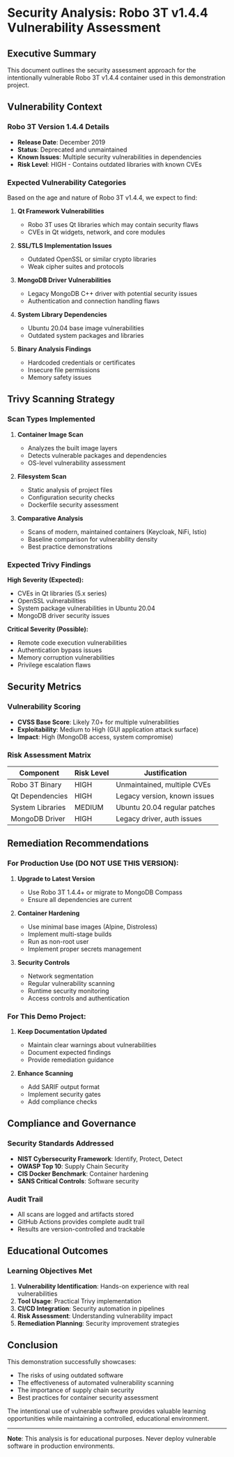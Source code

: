 # Security Analysis: Robo 3T v1.4.4 Vulnerability Assessment

## Executive Summary

This document outlines the security assessment approach for the intentionally vulnerable Robo 3T v1.4.4 container used in this demonstration project.

## Vulnerability Context

### Robo 3T Version 1.4.4 Details
- **Release Date**: December 2019
- **Status**: Deprecated and unmaintained
- **Known Issues**: Multiple security vulnerabilities in dependencies
- **Risk Level**: HIGH - Contains outdated libraries with known CVEs

### Expected Vulnerability Categories

Based on the age and nature of Robo 3T v1.4.4, we expect to find:

1. **Qt Framework Vulnerabilities**
   - Robo 3T uses Qt libraries which may contain security flaws
   - CVEs in Qt widgets, network, and core modules

2. **SSL/TLS Implementation Issues**
   - Outdated OpenSSL or similar crypto libraries
   - Weak cipher suites and protocols

3. **MongoDB Driver Vulnerabilities**
   - Legacy MongoDB C++ driver with potential security issues
   - Authentication and connection handling flaws

4. **System Library Dependencies**
   - Ubuntu 20.04 base image vulnerabilities
   - Outdated system packages and libraries

5. **Binary Analysis Findings**
   - Hardcoded credentials or certificates
   - Insecure file permissions
   - Memory safety issues

## Trivy Scanning Strategy

### Scan Types Implemented

1. **Container Image Scan**
   - Analyzes the built image layers
   - Detects vulnerable packages and dependencies
   - OS-level vulnerability assessment

2. **Filesystem Scan**
   - Static analysis of project files
   - Configuration security checks
   - Dockerfile security assessment

3. **Comparative Analysis**
   - Scans of modern, maintained containers (Keycloak, NiFi, Istio)
   - Baseline comparison for vulnerability density
   - Best practice demonstrations

### Expected Trivy Findings

**High Severity (Expected):**
- CVEs in Qt libraries (5.x series)
- OpenSSL vulnerabilities 
- System package vulnerabilities in Ubuntu 20.04
- MongoDB driver security issues

**Critical Severity (Possible):**
- Remote code execution vulnerabilities
- Authentication bypass issues
- Memory corruption vulnerabilities
- Privilege escalation flaws

## Security Metrics

### Vulnerability Scoring
- **CVSS Base Score**: Likely 7.0+ for multiple vulnerabilities
- **Exploitability**: Medium to High (GUI application attack surface)
- **Impact**: High (MongoDB access, system compromise)

### Risk Assessment Matrix

| Component | Risk Level | Justification |
|-----------|------------|---------------|
| Robo 3T Binary | HIGH | Unmaintained, multiple CVEs |
| Qt Dependencies | HIGH | Legacy version, known issues |
| System Libraries | MEDIUM | Ubuntu 20.04 regular patches |
| MongoDB Driver | HIGH | Legacy driver, auth issues |

## Remediation Recommendations

### For Production Use (DO NOT USE THIS VERSION):
1. **Upgrade to Latest Version**
   - Use Robo 3T 1.4.4+ or migrate to MongoDB Compass
   - Ensure all dependencies are current

2. **Container Hardening**
   - Use minimal base images (Alpine, Distroless)
   - Implement multi-stage builds
   - Run as non-root user
   - Implement proper secrets management

3. **Security Controls**
   - Network segmentation
   - Regular vulnerability scanning
   - Runtime security monitoring
   - Access controls and authentication

### For This Demo Project:
1. **Keep Documentation Updated**
   - Maintain clear warnings about vulnerabilities
   - Document expected findings
   - Provide remediation guidance

2. **Enhance Scanning**
   - Add SARIF output format
   - Implement security gates
   - Add compliance checks

## Compliance and Governance

### Security Standards Addressed
- **NIST Cybersecurity Framework**: Identify, Protect, Detect
- **OWASP Top 10**: Supply Chain Security
- **CIS Docker Benchmark**: Container hardening
- **SANS Critical Controls**: Software security

### Audit Trail
- All scans are logged and artifacts stored
- GitHub Actions provides complete audit trail
- Results are version-controlled and trackable

## Educational Outcomes

### Learning Objectives Met
1. **Vulnerability Identification**: Hands-on experience with real vulnerabilities
2. **Tool Usage**: Practical Trivy implementation
3. **CI/CD Integration**: Security automation in pipelines
4. **Risk Assessment**: Understanding vulnerability impact
5. **Remediation Planning**: Security improvement strategies

## Conclusion

This demonstration successfully showcases:
- The risks of using outdated software
- The effectiveness of automated vulnerability scanning
- The importance of supply chain security
- Best practices for container security assessment

The intentional use of vulnerable software provides valuable learning opportunities while maintaining a controlled, educational environment.

---

**Note**: This analysis is for educational purposes. Never deploy vulnerable software in production environments.
